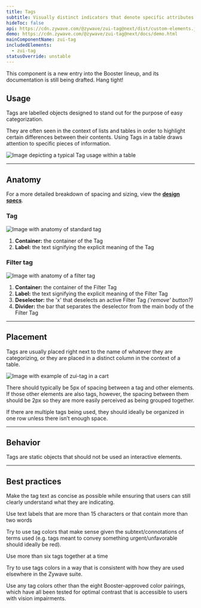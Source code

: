 ```yaml
---
title: Tags
subtitle: Visually distinct indicators that denote specific attributes or states
hideToc: false
api: https://cdn.zywave.com/@zywave/zui-tag@next/dist/custom-elements.json
demo: https://cdn.zywave.com/@zywave/zui-tag@next/docs/demo.html
mainComponentName: zui-tag
includedElements:
  - zui-tag
statusOverride: unstable
---
```

<docs-note>
This component is a new entry into the Booster lineup, and its documentation is still being drafted. Hang tight!
</docs-note>

## **Usage**

Tags are labelled objects designed to stand out for the purpose of easy categorization.

They are often seen in the context of lists and tables in order to highlight certain differences between their contents. Using Tags in a table draws attention to specific pieces of information.

![Image depicting a typical Tag usage within a table](/images/example-tags-in-table.svg)

- - -

## **Anatomy**

For a more detailed breakdown of spacing and sizing, view the **[design specs](https://xd.adobe.com/view/7b1e5072-d6da-4b62-bf9f-6685601fe004-2e4d/)**.

### Tag

![Image with anatomy of standard tag](/images/anatomy-tag.svg)

1. **Container:** the container of the Tag
2. **Label:** the text signifying the explicit meaning of the Tag

<docs-spacer size="small"></docs-spacer>

### Filter tag

![Image with anatomy of a filter tag](/images/anatomy-–-filter-tag.svg)

1. **Container:** the container of the Filter Tag
2. **Label:** the text signifying the explicit meaning of the Filter Tag
3. **Deselector:** the 'x' that deselects an active Filter Tag  *('remove' button?)*
4. **Divider:** the bar that separates the deselector from the main body of the Filter Tag

- - -

## **Placement**

Tags are usually placed right next to the name of whatever they are categorizing, or they are placed in a distinct column in the context of a table.

![Image with example of zui-tag in a cart](/images/example-tags-in-cart.svg)

There should typically be 5px of spacing between a tag and other elements. If those other elements are also tags, however, the spacing between them should be 2px so they are more easily perceived as being grouped together.

If there are multiple tags being used, they should ideally be organized in one row unless there isn’t enough space.

- - -

## **Behavior**

Tags are static objects that should not be used an interactive elements.

- - -

## **Best practices**

<docs-grid columns="2">

<div>

<docs-do>
Make the tag text as concise as possible while ensuring that users can still clearly understand what they are indicating.
</docs-do>

</div>

<div>

<docs-do-not>

Use text labels that are more than 15 characters or that contain more than two words

</docs-do-not>

</div>

<div>

<docs-do>
Try to use tag colors that make sense given the subtext/connotations of terms used (e.g. tags meant to convey something urgent/unfavorable should ideally be red).
</docs-do>

</div>

<div>

<docs-do-not>

Use more than six tags together at a time

</docs-do-not>

</div>

<div>

<docs-do>

Try to use tags colors in a way that is consistent with how they are used elsewhere in the Zywave suite.

</docs-do>

</div>

<div>

<docs-do-not>

Use any tag colors other than the eight Booster-approved color pairings, which have all been tested for optimal contrast that is accessible to users with vision impairments.

</docs-do-not>

</div>